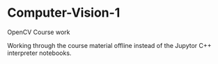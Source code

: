 # Computer-Vision-1
OpenCV Course work

Working through the course material offline instead of the Jupytor C++ interpreter notebooks.

